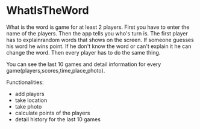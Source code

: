 # WhatIsTheWord

What is the word is game for at least 2 players. First you have to enter the name of the players. Then the app tells you who's turn is. The first player has to explainrandom words that shows on the screen. If someone guesses his word he wins point. If he don't know the word or can't explain it he can change the word. Then every player has to do the same thing.

You can see the last 10 games and detail information for every game(players,scores,time,place,photo).

Functionalities:
- add players
- take location
- take photo
- calculate points of the players
- detail history for the last 10 games